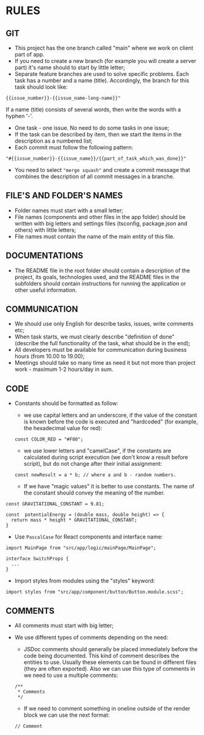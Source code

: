 # RULES

## GIT

- This project has the one branch called "main" where we work on client part of app.
- If you need to create a new branch (for example you will create a server part) it's name should to start by little letter;
- Separate feature branches are used to solve specific problems. Each task has a number and a name (title). Accordingly, the branch for this task should look like:  

```
{{issue_number}}-{{issue_name-long-name}}"
```

If a name (title) consists of several words, then write the words with a hyphen '-'.
- One task - one issue. No need to do some tasks in one issue;
- If the task can be described by item, then we start the items in the description as a numbered list;
- Each commit must follow the following pattern: 

``` 
"#{{issue_number}}-{{issue_name}}/{{part_of_task_which_was_done}}"
```

- You need to select `"merge squash"` and create a commit message that combines the description of all commit messages in a branche.

## FILE'S AND FOLDER'S NAMES

- Folder names must start with a small letter;
- File names (components and other files in the app folder) should be written with big letters and settings files (tsconfig, package.json and others) with little letters;
- File names must contain the name of the main entity of this file.

## DOCUMENTATIONS

- The README file in the root folder should contain a description of the project, its goals, technologies used, and the README files in the subfolders should contain instructions for running the application or other useful information.

## COMMUNICATION

- We should use only English for describe tasks, issues, write comments etc;
- When task starts, we must clearly describe "definition of done" (describe the full functionality of the task, what should be in the end);
- All developers must be available for communication during business hours (from 10.00 to 19.00);
- Meetings should take so many time as need it but not more than project work - maximum 1-2 hours/day in sum.

## CODE

* Constants should be formatted as follow:

    * we use capital letters and an underscore, if the value of the constant is known before the code is executed and "hardcoded" (for example, the hexadecimal value for red):
    
    ```
    const COLOR_RED = "#F00";
    ```

    * we use lower letters and "camelCase", if the constants are calculated during script execution (we don't know a result before script), but do not change after their initial assignment:

    ```
    const newResult = a * b; // where a and b - random numbers.
    ```

  - If we have "magic values" it is better to use constants. The name of the constant should convey the meaning of the number.

```
const GRAVITATIONAL_CONSTANT = 9.81;

const  potentialEnergy = (double mass, double height) => {
  return mass * height * GRAVITATIONAL_CONSTANT;
}
```

- Use `PascalCase` for React components and interface name:

```
import MainPage from "src/app/logic/mainPage/MainPage";
```

```
interface SwitchProps {
  ...
}
```

- Import styles from modules using the "styles" keyword:

```
import styles from "src/app/component/button/Button.module.scss";
```

## COMMENTS

- All comments must start with big letter;

- We use different types of comments depending on the need: 

	- JSDoc comments should generally be placed immediately before the code being documented. This kind of comment describes the entities to use. Usually these elements can be found in different files (they are often exported). Also we can use this type of comments in we need to use a multiple comments:

	```
	/**
	 * Comments
	 */
	```

	- If we need to comment something in oneline outside of the render block we can use the next format:
	
	```
	// Comment
	```
